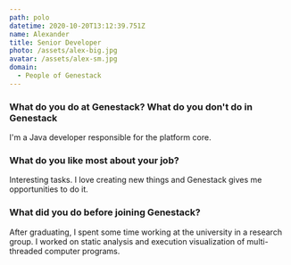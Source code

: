 ```yaml
---
path: polo
datetime: 2020-10-20T13:12:39.751Z
name: Alexander
title: Senior Developer
photo: /assets/alex-big.jpg
avatar: /assets/alex-sm.jpg
domain:
  - People of Genestack
---
```

### What do you do at Genestack? What do you don't do in Genestack

I'm a Java developer responsible for the platform core.

### What do you like most about your job?

Interesting tasks. I love creating new things and Genestack gives me opportunities to do it.

### What did you do before joining Genestack?

After graduating, I spent some time working at the university in a research group. I worked on static analysis and execution visualization of multi-threaded computer programs.